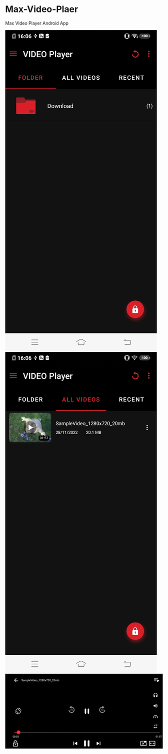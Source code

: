# Max-Video-Plaer

Max VIdeo Player 
Android App

![alt text](https://github.com/mirzauzairshahid/Max-Video-Plaer/blob/master/ScreenShots/1.jpg?raw=true)
![alt text](https://github.com/mirzauzairshahid/Max-Video-Plaer/blob/master/ScreenShots/2.jpg?raw=true)
![alt text](https://github.com/mirzauzairshahid/Max-Video-Plaer/blob/master/ScreenShots/3.jpg?raw=true)
